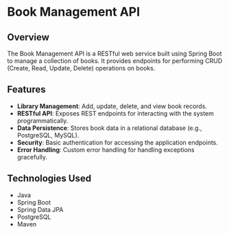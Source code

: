 # Book Management API

## Overview
The Book Management API is a RESTful web service built using Spring Boot to manage a collection of books. It provides endpoints for performing CRUD (Create, Read, Update, Delete) operations on books.

## Features
- **Library Management**: Add, update, delete, and view book records.
- **RESTful API**: Exposes REST endpoints for interacting with the system programmatically.
- **Data Persistence**: Stores book data in a relational database (e.g., PostgreSQL, MySQL).
- **Security**: Basic authentication for accessing the application endpoints.
- **Error Handling**: Custom error handling for handling exceptions gracefully.

## Technologies Used
- Java
- Spring Boot
- Spring Data JPA
- PostgreSQL
- Maven


